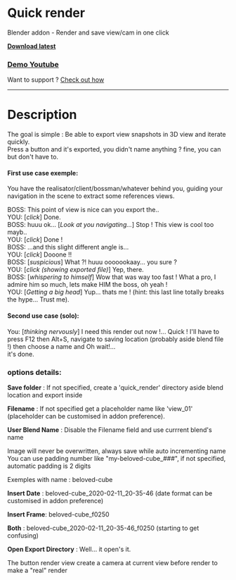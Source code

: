 # Quick render

Blender addon - Render and save view/cam in one click

**[Download latest](https://github.com/Pullusb/Quick_render/archive/master.zip)**

### [Demo Youtube](https://youtu.be/T2IIkYmQ9wQ)

Want to support ? [Check out how](http://www.samuelbernou.fr/donate)

---

# Description

The goal is simple : Be able to export view snapshots in 3D view and iterate quickly.  
Press a button and it's exported, you didn't name anything ? fine, you can but don't have to.  
  

#### First use case exemple:  
You have the realisator/client/bossman/whatever behind you, guiding your navigation in the scene to extract some references views.  

BOSS: This point of view is nice can you export the..  
YOU: \[_click_\] Done.  
BOSS: huuu ok... \[_Look at you navigating..._\] Stop ! This view is cool too mayb..  
YOU: \[_click_\] Done !  
BOSS: ...and this slight different angle is...  
YOU: \[_click_\] Dooone !!  
BOSS: \[_suspicious_\] What ?! huuu ooooookaay... you sure ?  
YOU: \[_click (showing exported file)_\] Yep, there.  
BOSS: \[_whispering to himself_\] Wow that was way too fast ! What a pro, I admire him so much, lets make HIM the boss, oh yeah !  
YOU: \[_Getting a big head_\] Yup... thats me ! (hint: this last line totally breaks the hype... Trust me).  
  
#### Second use case (solo):  
You: \[_thinking nervously_\] I need this render out now !... Quick ! I'll have to press F12 then Alt+S, navigate to saving location (probably aside blend file !) then choose a name and Oh wait!...  
it's done.


### options details: 

**Save folder** : If not specified, create a 'quick_render' directory aside blend location and export inside

**Filename** : If not specified get a placeholder name like 'view_01' (placeholder can be customised in addon preference).  

**User Blend Name** : Disable the Filename field and use currrent blend's name

Image will never be overwritten, always save while auto incrementing name 
You can use padding number like "my-beloved-cube_###", if not specified, automatic padding is 2 digits

Exemples with name : beloved-cube

**Insert Date** : beloved-cube\_2020-02-11\_20-35-46 (date format can be customised in addon preference)

**Insert Frame**: beloved-cube\_f0250

**Both** : beloved-cube\_2020-02-11\_20-35-46\_f0250 (starting to get confusing)

**Open Export Directory** : Well... it open's it.

The button render view create a camera at current view before render to make a "real" render


<!-- ## Todo:

- Find a way to check if already in a cam view for _view render_ (currently create a camera overlapping with active)

- When user use his own padding '####' in name, behavior is different with date/frame infos insertion. Check how to make this consistent


- add error message if in orthographic view
 -->